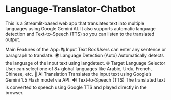 # Language-Translator-Chatbot
This is a Streamlit-based web app that translates text into multiple languages using Google Gemini AI. It also supports automatic language detection and Text-to-Speech (TTS) so you can listen to the translated output.

Main Features of the App:
🔠 Input Text Box
Users can enter any sentence or paragraph to translate.
🌍 Language Detection (Auto)
Automatically detects the language of the input text using langdetect.
🌐 Target Language Selector
User can select one of 8+ global languages like Arabic, Urdu, French, Chinese, etc.
🧠 AI Translation
Translates the input text using Google’s Gemini 1.5 Flash model via API.
🔊 Text-to-Speech (TTS)
The translated text is converted to speech using Google TTS and played directly in the browser.

